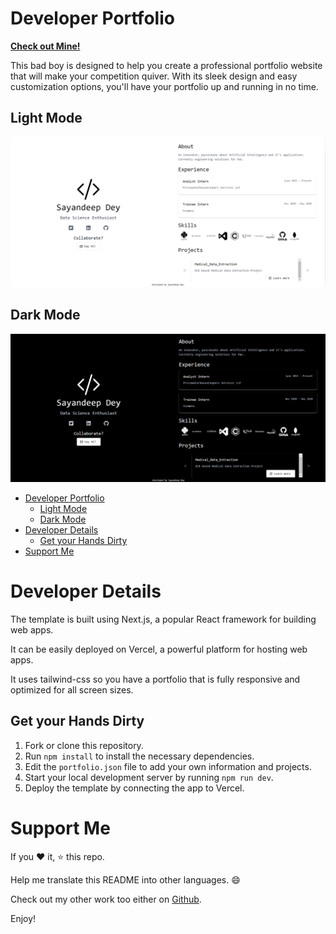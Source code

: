 # Developer Portfolio

[**Check out Mine!**](https://resume-website-sayandeep02s-projects.vercel.app/)

This bad boy is designed to help you create a professional portfolio website that will make your competition quiver. With its sleek design and easy customization options, you'll have your portfolio up and running in no time.

## Light Mode

![alt text](light-mode.png)

## Dark Mode

![alt text](./dark-mode.png)

- [Developer Portfolio](#developer-portfolio)
  - [Light Mode](#light-mode)
  - [Dark Mode](#dark-mode)
- [Developer Details](#developer-details)
  - [Get your Hands Dirty](#get-your-hands-dirty)
- [Support Me](#support-me)

# Developer Details

The template is built using Next.js, a popular React framework for building web apps.

It can be easily deployed on Vercel, a powerful platform for hosting web apps.

It uses tailwind-css so you have a portfolio that is fully responsive and optimized for all screen sizes.

## Get your Hands Dirty

1. Fork or clone this repository.
2. Run `npm install` to install the necessary dependencies.
3. Edit the `portfolio.json` file to add your own information and projects.
4. Start your local development server by running `npm run dev`.
5. Deploy the template by connecting the app to Vercel.

# Support Me

If you :heart: it, :star: this repo.

Help me translate this README into other languages. :smile:

Check out my other work too either on [Github](https://github.com/sayandeep02
).

Enjoy!
